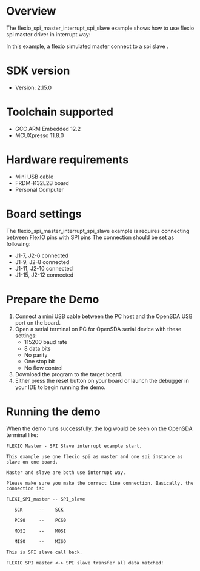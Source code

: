 Overview
========
The flexio_spi_master_interrupt_spi_slave example shows how to use flexio spi master driver in interrupt way:

In this example, a flexio simulated master connect to a spi slave .

SDK version
===========
- Version: 2.15.0

Toolchain supported
===================
- GCC ARM Embedded  12.2
- MCUXpresso  11.8.0

Hardware requirements
=====================
- Mini USB cable
- FRDM-K32L2B board
- Personal Computer

Board settings
==============
The flexio_spi_master_interrupt_spi_slave example is requires connecting between FlexIO pins with SPI pins
The connection should be set as following:
- J1-7, J2-6 connected
- J1-9, J2-8 connected
- J1-11, J2-10 connected
- J1-15, J2-12 connected

Prepare the Demo
================
1.  Connect a mini USB cable between the PC host and the OpenSDA USB port on the board.
2.  Open a serial terminal on PC for OpenSDA serial device with these settings:
    - 115200 baud rate
    - 8 data bits
    - No parity
    - One stop bit
    - No flow control
3.  Download the program to the target board.
4.  Either press the reset button on your board or launch the debugger in your IDE to begin running the demo.

Running the demo
================
When the demo runs successfully, the log would be seen on the OpenSDA terminal like:

~~~~~~~~~~~~~~~~~~~~~
FLEXIO Master - SPI Slave interrupt example start.

This example use one flexio spi as master and one spi instance as slave on one board.

Master and slave are both use interrupt way.

Please make sure you make the correct line connection. Basically, the connection is:

FLEXI_SPI_master -- SPI_slave

   SCK      --    SCK

   PCS0     --    PCS0

   MOSI     --    MOSI

   MISO     --    MISO

This is SPI slave call back.

FLEXIO SPI master <-> SPI slave transfer all data matched!
~~~~~~~~~~~~~~~~~~~~~
